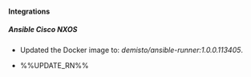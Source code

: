 
#### Integrations

##### Ansible Cisco NXOS
- Updated the Docker image to: *demisto/ansible-runner:1.0.0.113405*.

- %%UPDATE_RN%%

